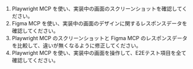 1. Playwright MCP を使い、実装中の画面のスクリーンショットを確認してください。
2. Figma MCP を使い、実装中の画面のデザインに関するレスポンスデータを確認してください。
3. Playwright MCP のスクリーンショットと Figma MCP のレスポンスデータを比較して、違いが無くなるように修正してください。
4. Playwright MCP を使い、実装中の画面を操作して、E2Eテスト項目を全て確認してください。
